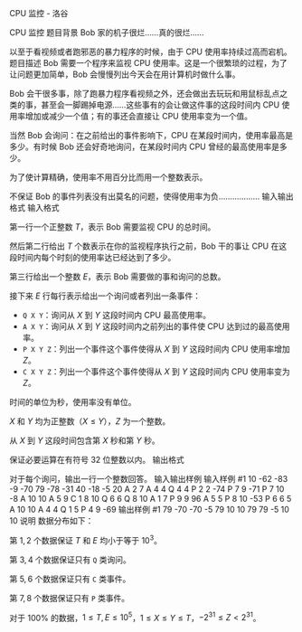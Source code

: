 



CPU 监控 - 洛谷














CPU 监控
题目背景
Bob 家的机子很烂……真的很烂……

以至于看视频或者跑邪恶的暴力程序的时候，由于 CPU 使用率持续过高而宕机。
题目描述
Bob 需要一个程序来监视 CPU 使用率。这是一个很繁琐的过程，为了让问题更加简单，Bob 会慢慢列出今天会在用计算机时做什么事。 

Bob 会干很多事，除了跑暴力程序看视频之外，还会做出去玩玩和用鼠标乱点之类的事，甚至会一脚踢掉电源……这些事有的会让做这件事的这段时间内 CPU 使用率增加或减少一个值；有的事还会直接让 CPU 使用率变为一个值。 

当然 Bob 会询问：在之前给出的事件影响下，CPU 在某段时间内，使用率最高是多少。有时候 Bob 还会好奇地询问，在某段时间内 CPU 曾经的最高使用率是多少。 

为了使计算精确，使用率不用百分比而用一个整数表示。 

不保证 Bob 的事件列表没有出莫名的问题，使得使用率为负………………
输入输出格式
输入格式

第一行一个正整数 $T$，表示 Bob 需要监视 CPU 的总时间。 

然后第二行给出 $T$ 个数表示在你的监视程序执行之前，Bob 干的事让 CPU 在这段时间内每个时刻的使用率达已经达到了多少。 

第三行给出一个整数 $E$，表示 Bob 需要做的事和询问的总数。 

接下来 $E$ 行每行表示给出一个询问或者列出一条事件： 

- `Q X Y`：询问从 $X$ 到 $Y$ 这段时间内 CPU 最高使用率。
- `A X Y`：询问从 $X$ 到 $Y$ 这段时间内之前列出的事件使 CPU 达到过的最高使用率。
- `P X Y Z`：列出一个事件这个事件使得从 $X$ 到 $Y$ 这段时间内 CPU 使用率增加 $Z$。
- `C X Y Z`：列出一个事件这个事件使得从 $X$ 到 $Y$ 这段时间内 CPU 使用率变为 $Z$。

时间的单位为秒，使用率没有单位。 

$X$ 和 $Y$ 均为正整数（$X\le Y$），$Z$ 为一个整数。 

从 $X$ 到 $Y$ 这段时间包含第 $X$ 秒和第 $Y$ 秒。 

保证必要运算在有符号 32 位整数以内。
输出格式

对于每个询问，输出一行一个整数回答。
输入输出样例
输入样例 #1
10
-62 -83 -9 -70 79 -78 -31 40 -18 -5 
20
A 2 7
A 4 4
Q 4 4
P 2 2 -74
P 7 9 -71
P 7 10 -8
A 10 10
A 5 9
C 1 8 10
Q 6 6
Q 8 10
A 1 7
P 9 9 96
A 5 5
P 8 10 -53
P 6 6 5
A 10 10
A 4 4
Q 1 5
P 4 9 -69
输出样例 #1
79
-70
-70
-5
79
10
10
79
79
-5
10
10
说明
数据分布如下： 

第 $1,2$ 个数据保证 $T$ 和 $E$ 均小于等于 $10^3$。 

第 $3,4$ 个数据保证只有 `Q` 类询问。

第 $5,6$ 个数据保证只有 `C` 类事件。

第 $7,8$ 个数据保证只有 `P` 类事件。

对于 $100\%$ 的数据，$1\le T,E\le 10^5$，$1\le X\le Y\le T$，$-2^{31}\leq Z\lt 2^{31}$。






